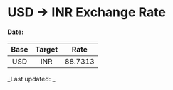 # USD → INR Exchange Rate

**Date:** 

| Base | Target | Rate  |
|:----:|:------:|:-----:|
| USD  | INR    | 88.7313 |

_Last updated: _
